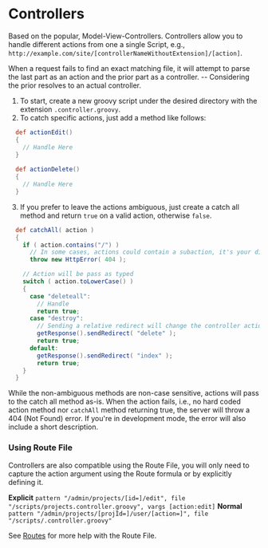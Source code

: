 # Controllers

Based on the popular, Model-View-Controllers. Controllers allow you to handle different actions from one a single Script, e.g., `http://example.com/site/[controllerNameWithoutExtension]/[action]`.

When a request fails to find an exact matching file, it will attempt to parse the last part as an action and the prior part as a controller. -- Considering the prior resolves to an actual controller.

1. To start, create a new groovy script under the desired directory with the extension `.controller.groovy`. 
2. To catch specific actions, just add a method like follows:
```groovy
  def actionEdit()
  {
    // Handle Here
  }
  
  def actionDelete()
  {
    // Handle Here
  }
```

3. If you prefer to leave the actions ambiguous, just create a catch all method and return `true` on a valid action, otherwise `false`.
```groovy
  def catchAll( action )
  {
    if ( action.contains("/") )
      // In some cases, actions could contain a subaction, it's your disgression to support them.
      throw new HttpError( 404 );

    // Action will be pass as typed
    switch ( action.toLowerCase() )
    {
      case "deleteall":
        // Handle
        return true;
      case "destroy":
        // Sending a relative redirect will change the controller action.
        getResponse().sendRedirect( "delete" );
        return true;
      default:
        getResponse().sendRedirect( "index" );
        return true;
    }
  }
```

While the non-ambiguous methods are non-case sensitive, actions will pass to the catch all method as-is. When the action fails, i.e., no hard coded action method nor `catchAll` method returning true, the server will throw a 404 (Not Found) error. If you're in development mode, the error will also include a short description.

### Using Route File

Controllers are also compatible using the Route File, you will only need to capture the action argument using the Route formula or by explicitly defining it.

**Explicit**
`pattern "/admin/projects/[id=]/edit", file "/scripts/projects.controller.groovy", vargs [action:edit]`
**Normal**
`pattern "/admin/projects/[projId=]/user/[action=]", file "/scripts/.controller.groovy"`

See [Routes](Routes) for more help with the Route File.